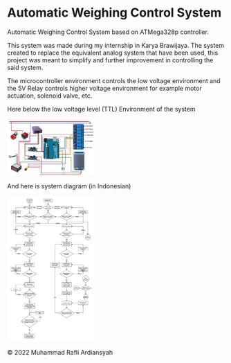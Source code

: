 # Automatic Weighing Control System

Automatic Weighing Control System based on ATMega328p controller.

This system was made during my internship in Karya Brawijaya. The system created to replace the equivalent analog system that have been used, this project was meant to simplify and further improvement in controlling the said system.

The microcontroller environment controls the low voltage environment and the 5V Relay controls higher voltage environment for example motor actuation, solenoid valve, etc.

Here below the low voltage level (TTL) Environment of the system

<img src="https://github.com/rafliard23/kb-weighing-control/blob/main/img/awc_system_diagram.jpg" width="40%" height="40%"/>

And here is system diagram (in Indonesian)

<img src="https://github.com/rafliard23/kb-weighing-control/blob/main/img/program-flowchart.png" width="40%" height="40%"/>

© 2022 Muhammad Rafli Ardiansyah

